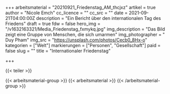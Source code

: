 +++
arbeitsmaterial = "20210921_Friedenstag_AM_thcjxz"
artikel = true
author = "Nicole Emch"
cc_licence = ""
cc_src = ""
date = 2021-09-21T04:00:00Z
description = "Ein Bericht über den internationalen Tag des Friedens"
draft = true
fdw = false
hero_img = "/v1632163321/Media_Friedenstag_fxmykq.jpg"
img_description = "Das Bild zeigt eine Gruppe von Menschen, die sich umarmen"
img_photographer = " Duy Pham"
img_src = "https://unsplash.com/photos/Cecb0_8Hx-o"
kategorien = ["Welt"]
markierungen = ["Personen", "Gesellschaft"]
paid = false
slug = ""
title = "Internationaler Friedenstag"

+++

{{< teiler >}}

{{< arbeitsmaterial-group >}}
{{< arbeitsmaterial >}}
{{< /arbeitsmaterial-group >}}
